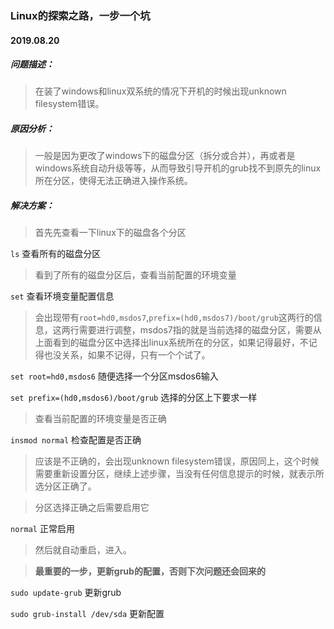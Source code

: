 ### Linux的探索之路，一步一个坑
#### 2019.08.20
##### 问题描述：
> 在装了windows和linux双系统的情况下开机的时候出现unknown filesystem错误。
##### 原因分析：
> 一般是因为更改了windows下的磁盘分区（拆分或合并），再或者是windows系统自动升级等等，从而导致引导开机的grub找不到原先的linux所在分区，使得无法正确进入操作系统。
##### 解决方案：
> 首先先查看一下linux下的磁盘各个分区

`ls` 查看所有的磁盘分区
> 看到了所有的磁盘分区后，查看当前配置的环境变量

`set` 查看环境变量配置信息
> 会出现带有`root=hd0,msdos7`,`prefix=(hd0,msdos7)/boot/grub`这两行的信息，这两行需要进行调整，msdos7指的就是当前选择的磁盘分区，需要从上面看到的磁盘分区中选择出linux系统所在的分区，如果记得最好，不记得也没关系，如果不记得，只有一个个试了。

`set root=hd0,msdos6` 随便选择一个分区msdos6输入

`set prefix=(hd0,msdos6)/boot/grub` 选择的分区上下要求一样

> 查看当前配置的环境变量是否正确

`insmod normal` 检查配置是否正确

> 应该是不正确的，会出现unknown filesystem错误，原因同上，这个时候需要重新设置分区，继续上述步骤，当没有任何信息提示的时候，就表示所选分区正确了。

> 分区选择正确之后需要启用它

`normal` 正常启用
> 然后就自动重启，进入。

> **最重要的一步，更新grub的配置，否则下次问题还会回来的**

`sudo update-grub` 更新grub

`sudo grub-install /dev/sda` 更新配置

